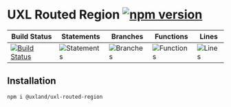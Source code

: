 # UXL Routed Region [![npm version](https://badge.fury.io/js/%40uxland%2Fuxl-routed-region.svg)](https://badge.fury.io/js/%40uxland%2Fuxl-routed-region)

| Build Status                                                                                                                  | Statements                                    | Branches                                  | Functions                                   | Lines                               |
| ----------------------------------------------------------------------------------------------------------------------------- | --------------------------------------------- | ----------------------------------------- | ------------------------------------------- | ----------------------------------- |
| [![Build Status](https://api.travis-ci.org/uxland/uxl-routed-region.svg)](https://api.travis-ci.org/uxland/uxl-routed-region) | ![Statements](#statements# 'Make me better!') | ![Branches](#branches# 'Make me better!') | ![Functions](#functions# 'Make me better!') | ![Lines](#lines# 'Make me better!') |

## Installation

`npm i @uxland/uxl-routed-region`
